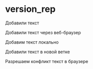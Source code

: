 ﻿# version_rep
Добавили текст

Добавили текст через веб-браузер


Добавим текст локально

Добавили текст в новой ветке

Разрешаем конфликт текст в браузере
